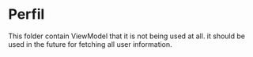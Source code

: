 # Perfil

This folder contain ViewModel that it is not being used at all. it should be
used in the future for fetching all user information.
